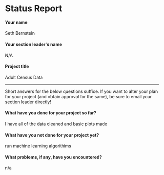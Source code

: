 # Status Report

#### Your name

Seth Bernstein
#### Your section leader's name

N/A

#### Project title

Adult Census Data

***

Short answers for the below questions suffice. If you want to alter your plan for your project (and obtain approval for the same), be sure to email your section leader directly!

#### What have you done for your project so far?

I have all of the data cleaned and basic plots made

#### What have you not done for your project yet?

run  machine learning algorithims

#### What problems, if any, have you encountered?

n/a
